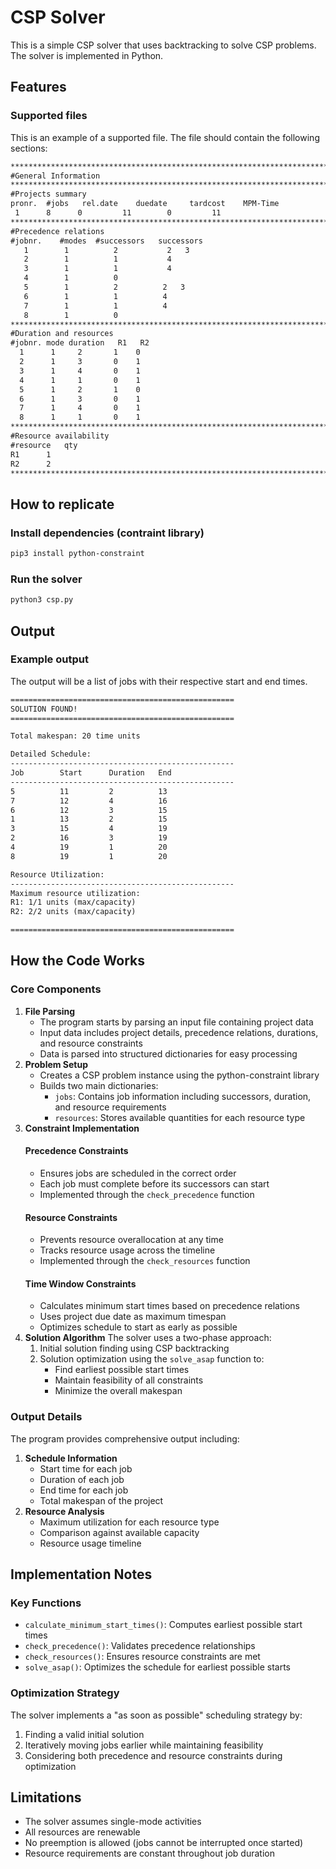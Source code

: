 # CSP Solver
This is a simple CSP solver that uses backtracking to solve CSP problems. The solver is implemented in Python.
## Features
### Supported files
This is an example of a supported file. The file should contain the following sections:
```txt
************************************************************************
#General Information
************************************************************************
#Projects summary
pronr. 	#jobs 	rel.date 	duedate 	tardcost 	MPM-Time
 1      8      0         11        0         11
************************************************************************
#Precedence relations
#jobnr.    #modes  #successors   successors
   1        1          2           2   3
   2        1          1           4
   3        1          1           4
   4        1          0
   5        1          2          2   3
   6        1          1          4
   7        1          1          4
   8        1          0
************************************************************************
#Duration and resources
#jobnr. mode duration   R1   R2
  1      1     2       1    0
  2      1     3       0    1
  3      1     4       0    1
  4      1     1       0    1
  5      1     2       1    0
  6      1     3       0    1
  7      1     4       0    1
  8      1     1       0    1
************************************************************************
#Resource availability
#resource   qty
R1      1   
R2      2
************************************************************************
```
## How to replicate
### Install dependencies (contraint library)
```bash
pip3 install python-constraint
```
### Run the solver
```bash
python3 csp.py
```
## Output
### Example output
The output will be a list of jobs with their respective start and end times.
```txt
==================================================
SOLUTION FOUND!
==================================================

Total makespan: 20 time units

Detailed Schedule:
--------------------------------------------------
Job        Start      Duration   End       
--------------------------------------------------
5          11         2          13        
7          12         4          16        
6          12         3          15        
1          13         2          15        
3          15         4          19        
2          16         3          19        
4          19         1          20        
8          19         1          20        

Resource Utilization:
--------------------------------------------------
Maximum resource utilization:
R1: 1/1 units (max/capacity)
R2: 2/2 units (max/capacity)

==================================================
```
## How the Code Works
### Core Components
1. **File Parsing**
   - The program starts by parsing an input file containing project data
   - Input data includes project details, precedence relations, durations, and resource constraints
   - Data is parsed into structured dictionaries for easy processing
2. **Problem Setup**
   - Creates a CSP problem instance using the python-constraint library
   - Builds two main dictionaries:
     - `jobs`: Contains job information including successors, duration, and resource requirements
     - `resources`: Stores available quantities for each resource type
3. **Constraint Implementation**
   #### Precedence Constraints
   - Ensures jobs are scheduled in the correct order
   - Each job must complete before its successors can start
   - Implemented through the `check_precedence` function
   #### Resource Constraints
   - Prevents resource overallocation at any time
   - Tracks resource usage across the timeline
   - Implemented through the `check_resources` function
   #### Time Window Constraints
   - Calculates minimum start times based on precedence relations
   - Uses project due date as maximum timespan
   - Optimizes schedule to start as early as possible
4. **Solution Algorithm**
   The solver uses a two-phase approach:
   1. Initial solution finding using CSP backtracking
   2. Solution optimization using the `solve_asap` function to:
      - Find earliest possible start times
      - Maintain feasibility of all constraints
      - Minimize the overall makespan
### Output Details
The program provides comprehensive output including:
1. **Schedule Information**
   - Start time for each job
   - Duration of each job
   - End time for each job
   - Total makespan of the project
2. **Resource Analysis**
   - Maximum utilization for each resource type
   - Comparison against available capacity
   - Resource usage timeline
## Implementation Notes
### Key Functions
- `calculate_minimum_start_times()`: Computes earliest possible start times
- `check_precedence()`: Validates precedence relationships
- `check_resources()`: Ensures resource constraints are met
- `solve_asap()`: Optimizes the schedule for earliest possible starts
### Optimization Strategy
The solver implements a "as soon as possible" scheduling strategy by:
1. Finding a valid initial solution
2. Iteratively moving jobs earlier while maintaining feasibility
3. Considering both precedence and resource constraints during optimization
## Limitations
- The solver assumes single-mode activities
- All resources are renewable
- No preemption is allowed (jobs cannot be interrupted once started)
- Resource requirements are constant throughout job duration